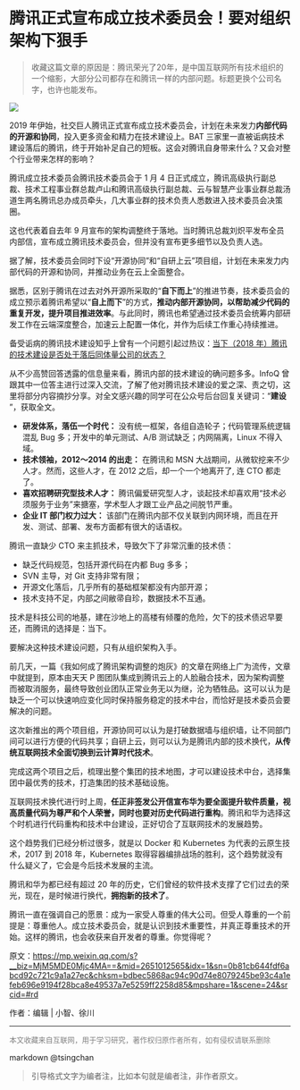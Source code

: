 腾讯正式宣布成立技术委员会！要对组织架构下狠手
=======================

> 收藏这篇文章的原因是：腾讯荣光了20年，是中国互联网所有技术组织的一个缩影，大部分公司都存在和腾讯一样的内部问题。标题更换个公司名字，也许也能发布。

![](https://mmbiz.qpic.cn/mmbiz_jpg/YriaiaJPb26VPgzFq79VcL6XHcNBz2VUAIksJWBp3zaVkJ1UWf04NBvlGWecu9vS5MY8EUOcH69PrxlvksvDoekw/640?wx_fmt=jpeg) 

2019 年伊始，社交巨人腾讯正式宣布成立技术委员会，计划在未来发力**内部代码的开源和协同**，投入更多资金和精力在技术建设上。BAT 三家里一直被诟病技术建设落后的腾讯，终于开始补足自己的短板。这会对腾讯自身带来什么？又会对整个行业带来怎样的影响？ 

腾讯成立技术委员会腾讯技术委员会于 1 月 4 日正式成立，腾讯高级执行副总裁、技术工程事业群总裁卢山和腾讯高级执行副总裁、云与智慧产业事业群总裁汤道生两名腾讯总办成员牵头，几大事业群的技术负责人悉数进入技术委员会决策圈。

这也代表着自去年 9 月宣布的架构调整终于落地。当时腾讯总裁刘炽平发布全员内部信，宣布成立腾讯技术委员会，但并没有宣布更多细节以及负责人选。

据了解，技术委员会同时下设“开源协同”和“自研上云”项目组，计划在未来发力内部代码的开源和协同，并推动业务在云上全面整合。

据悉，区别于腾讯在过去对外开源所采取的“**自下而上**”的推进节奏，技术委员会的成立预示着腾讯希望以“**自上而下**”的方式，**推动内部开源协同，以帮助减少代码的重复开发，提升项目推进效率**。与此同时，腾讯也希望通过技术委员会统筹内部研发工作在云端深度整合，加速云上配置一体化，并作为后续工作重心持续推进。

备受诟病的腾讯技术建设知乎上曾有一个问题引起过热议：[当下（2018 年）腾讯的技术建设是否处于落后同体量公司的状态？](https://www.zhihu.com/question/278473776)


从不少高赞回答透露的信息量来看，腾讯内部的技术建设的确问题多多。InfoQ 曾跟其中一位答主进行过深入交流，了解了他对腾讯技术建设的爱之深、责之切，这里将部分内容摘抄分享。对全文感兴趣的同学可在公众号后台回复关键词：“**建设** ”，获取全文。

- **研发体系，落伍一个时代：** 没有统一框架，各组自造轮子；代码管理系统逻辑混乱 Bug 多；开发中的单元测试、A/B 测试缺乏；内网隔离，Linux 不得入域。
- **技术领袖，2012～2014 的出走：** 在腾讯和 MSN 大战期间，从微软挖来不少人才。然而，这些人才，在 2012 之后，却一个一个地离开了, 连 CTO 都走了。
- **喜欢招聘研究型技术人才：** 腾讯偏爱研究型人才，谈起技术却喜欢用“技术必须服务于业务”来搪塞，学术型人才跟工业产品之间脱节严重。
- **企业 IT 部门权力过大：** 该部门在腾讯内部不仅关联到内网环境，而且在开发、测试、部署、发布方面都有很大的话语权。

腾讯一直缺少 CTO 来主抓技术，导致欠下了非常沉重的技术债：

- 缺乏代码规范，包括开源代码在内都 Bug 多多；
- SVN 主导，对 Git 支持非常有限；
- 开源文化落后，几乎所有的基础框架都没有内部开源；
- 技术支持不足，内部之间敝帚自珍，数据技术不互通。

技术是科技公司的地基，建在沙地上的高楼有倾覆的危险，欠下的技术债迟早要还，而腾讯的选择是：当下。

要解决这种技术建设问题，只有从组织架构入手。

前几天，一篇《我如何成了腾讯架构调整的炮灰》的文章在网络上广为流传，文章中就提到，原本由天天 P 图团队集成到腾讯云上的人脸融合技术，因为架构调整而被取消服务，最终导致创业团队正常业务无以为继，沦为牺牲品。这可以认为是缺乏一个可以快速响应变化同时保持服务稳定的技术中台，而恰好是技术委员会要解决的问题。

这次新推出的两个项目组，开源协同可以认为是打破数据墙与组织墙，让不同部门间可以进行方便的代码共享；自研上云，则可以认为是腾讯内部的技术换代，**从传统互联网技术全面切换到云计算时代技术**。

完成这两个项目之后，梳理出整个集团的技术地图，才可以建设技术中台，选择集团中最优秀的技术，打造集团的技术基础设施。

互联网技术换代进行时上周，**任正非签发公开信宣布华为要全面提升软件质量，视高质量代码为尊严和个人荣誉，同时也要对历史代码进行重构**。腾讯和华为选择这个时机进行代码重构和技术中台建设，正好切合了互联网技术的发展趋势。

这个趋势我们已经分析过很多，就是以 Docker 和 Kubernetes 为代表的云原生技术，2017 到 2018 年，Kubernetes 取得容器编排战场的胜利，这个趋势就没有什么疑义了，它会是今后技术发展的主流。

腾讯和华为都已经有超过 20 年的历史，它们曾经的软件技术支撑了它们过去的荣光，现在，是时候进行换代，**拥抱新的技术了**。

腾讯一直在强调自己的愿景：成为一家受人尊重的伟大公司。但受人尊重的一个前提是：尊重他人。成立技术委员会，就是认识到技术重要性，并真正尊重技术的开始。这样的腾讯，也会收获来自开发者的尊重。你觉得呢？


原文：https://mp.weixin.qq.com/s?__biz=MjM5MDE0Mjc4MA==&mid=2651012565&idx=1&sn=0b81cb644fdf6abcd92c721c9a1a27ec&chksm=bdbec5868ac94c90d74e8079245be93c4a1efeb696e9194f28bca8e49537a7e5259ff2258d85&mpshare=1&scene=24&srcid=#rd

作者：编辑 | 小智、徐川

----
<font size=2 color='grey'>本文收藏来自互联网，用于学习研究，著作权归原作者所有，如有侵权请联系删除</font>

markdown @tsingchan 

> 引导格式文字为编者注，比如本句就是编者注，非作者原文。
